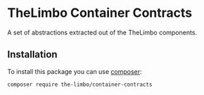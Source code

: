 # TheLimbo Container Contracts
A set of abstractions extracted out of the TheLimbo components.

## Installation
To install this package you can use [composer](https://getcomposer.org):

```bash
composer require the-limbo/container-contracts
```
